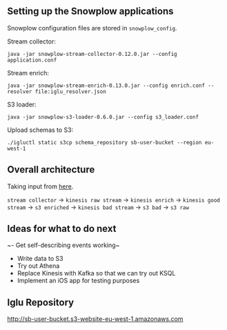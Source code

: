 ## Setting up the Snowplow applications

Snowplow configuration files are stored in `snowplow_config`.

Stream collector:

`java -jar snowplow-stream-collector-0.12.0.jar --config application.conf`

Stream enrich:

`java -jar snowplow-stream-enrich-0.13.0.jar --config enrich.conf --resolver file:iglu_resolver.json`

S3 loader:

`java -jar snowplow-s3-loader-0.6.0.jar --config s3_loader.conf`

Upload schemas to S3:

`./igluctl static s3cp schema_repository sb-user-bucket --region eu-west-1`

## Overall architecture

Taking input from [here](https://discourse.snowplowanalytics.com/t/how-to-setup-a-lambda-architecture-for-snowplow).

`stream collector` -> `kinesis raw stream` -> `kinesis enrich` -> `kinesis good stream`   -> `s3 enriched`
                                                               -> `kinesis bad stream`    -> `s3 bad`
                                           -> `s3 raw`

## Ideas for what to do next

~- Get self-describing events working~
- Write data to S3
- Try out Athena
- Replace Kinesis with Kafka so that we can try out KSQL
- Implement an iOS app for testing purposes


## Iglu Repository

http://sb-user-bucket.s3-website-eu-west-1.amazonaws.com

